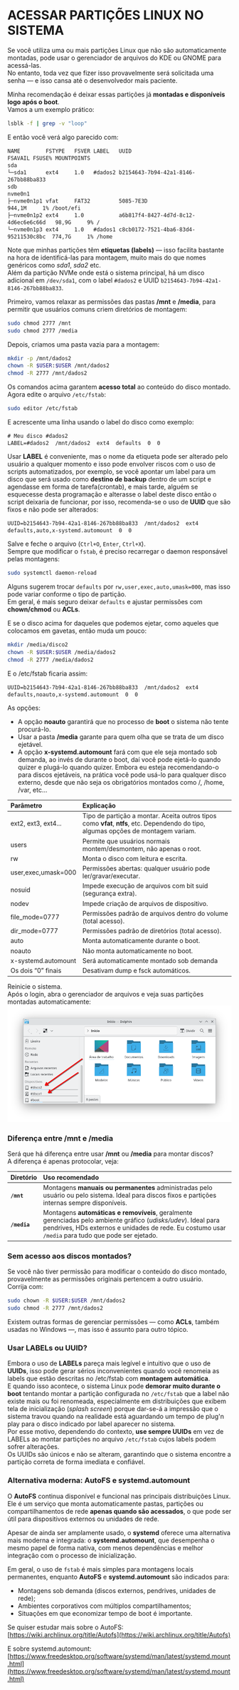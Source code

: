 # ACESSAR PARTIÇÕES LINUX NO SISTEMA
Se você utiliza uma ou mais partições Linux que não são automaticamente montadas, pode usar o gerenciador de arquivos do KDE ou GNOME para acessá-las.  
No entanto, toda vez que fizer isso provavelmente será solicitada uma senha — e isso cansa até o desenvolvedor mais paciente.  

Minha recomendação é deixar essas partições já **montadas e disponíveis logo após o boot**.  
Vamos a um exemplo prático:

```bash
lsblk -f | grep -v "loop"
```

E então você verá algo parecido com:
```
NAME        FSTYPE   FSVER LABEL   UUID                                 FSAVAIL FSUSE% MOUNTPOINTS
sda                                                                                    
└─sda1      ext4     1.0   #dados2 b2154643-7b94-42a1-8146-267bb88ba833                
sdb                                                                                    
nvme0n1                                                                                
├─nvme0n1p1 vfat     FAT32         5085-7E3D                             944,1M     1% /boot/efi
├─nvme0n1p2 ext4     1.0           a6b817f4-8427-4d7d-8c12-4d6ec6e6c66d   98,9G     9% /
└─nvme0n1p3 ext4     1.0   #dados1 c8cb0172-7521-4ba6-83d4-95211530c8bc  774,7G     1% /home
```

Note que minhas partições têm **etiquetas (labels)** — isso facilita bastante na hora de identificá-las para montagem, muito mais do que nomes genéricos como *sda1*, *sda2* etc.  
Além da partição NVMe onde está o sistema principal, há um disco adicional em `/dev/sda1`, com o label `#dados2` e UUID `b2154643-7b94-42a1-8146-267bb88ba833`.

Primeiro, vamos relaxar as permissões das pastas **/mnt** e **/media**, para permitir que usuários comuns criem diretórios de montagem:

```bash
sudo chmod 2777 /mnt
sudo chmod 2777 /media
```

Depois, criamos uma pasta vazia para a montagem:
```bash
mkdir -p /mnt/dados2
chown -R $USER:$USER /mnt/dados2
chmod -R 2777 /mnt/dados2
```

Os comandos acima garantem **acesso total** ao conteúdo do disco montado.  
Agora edite o arquivo `/etc/fstab`:

```bash
sudo editor /etc/fstab
```

E acrescente uma linha usando o label do disco como exemplo:
```
# Meu disco #dados2
LABEL=#dados2  /mnt/dados2  ext4  defaults  0  0
```

Usar **LABEL** é conveniente, mas o nome da etiqueta pode ser alterado pelo usuário a qualquer momento e isso pode envolver riscos com o uso de scripts automatizados, por exemplo, se você apontar um label para um disco que será usado como **destino de backup** dentro de um script e agendasse em forma de tarefa(crontab), e mais tarde, alguém se esquecesse desta programação e alterasse o label deste disco então o script deixaria de funcionar, por isso,  recomenda-se o uso de **UUID** que são fixos e não pode ser alterados:
```
UUID=b2154643-7b94-42a1-8146-267bb88ba833  /mnt/dados2  ext4  defaults,auto,x-systemd.automount  0  0
```
Salve e feche o arquivo (`Ctrl+O`, `Enter`, `Ctrl+X`).     
Sempre que modificar o `fstab`, é preciso recarregar o daemon responsável pelas montagens:
```bash
sudo systemctl daemon-reload
```
Alguns sugerem trocar `defaults` por `rw,user,exec,auto,umask=000`, mas isso pode variar conforme o tipo de partição.  
Em geral, é mais seguro deixar `defaults` e ajustar permissões com **chown/chmod** ou **ACLs**.


E se o disco acima for daqueles que podemos ejetar, como aqueles que colocamos em gavetas, então muda um pouco:
```bash
mkdir /media/disco2
chown -R $USER:$USER /media/dados2
chmod -R 2777 /media/dados2
```
E o /etc/fstab ficaria assim:
```
UUID=b2154643-7b94-42a1-8146-267bb88ba833  /mnt/dados2  ext4  defaults,noauto,x-systemd.automount  0  0
```
As opções:  
* A opção **noauto** garantirá que no processo de **boot** o sistema não tente procurá-lo.  
* Usar a pasta **/media** garante para quem olha que se trata de um disco ejetável.  
* A opção **x-systemd.automount** fará com que ele seja montado sob demanda, ao invés de durante o boot, daí você pode ejetá-lo quando quizer e plugá-lo quando quizer. Embora eu esteja recomendando-o para discos ejetáveis, na prática você pode usá-lo para qualquer disco externo, desde que não seja os obrigatórios montados como /, /home, /var, etc...



| Parâmetro          | Explicação |  
|:-------------------|:--|  
|ext2, ext3, ext4... | Tipo de partição a montar. Aceita outros tipos como **vfat**, **ntfs**, etc. Dependendo do tipo, algumas opções de montagem variam. |  
|users               | Permite que usuários normais montem/desmontem, não apenas o root. |  
|rw                  | Monta o disco com leitura e escrita. |  
|user,exec,umask=000 | Permissões abertas: qualquer usuário pode ler/gravar/executar. |  
|nosuid              |Impede execução de arquivos com bit suid (segurança extra). |  
|nodev               |Impede criação de arquivos de dispositivo. |
|file_mode=0777      |Permissões padrão de arquivos dentro do volume (total acesso). |  
|dir_mode=0777       |Permissões padrão de diretórios (total acesso). |  
|auto                |Monta automaticamente durante o boot. |  
|noauto              |Não monta automaticamente no boot. |  
|x-systemd.automount |Será automaticamente montado sob demanda|  
|Os dois “0” finais  |Desativam dump e fsck automáticos. |  

Reinicie o sistema.  
Após o login, abra o gerenciador de arquivos e veja suas partições montadas automaticamente:  
![Gerenciador de disco mostrando as etiquetas fornecidas](../img/debian-gerenciador-discos-montados.png)

### Diferença entre /mnt e /media
Será que há diferença entre usar **/mnt** ou **/media** para montar discos?  
A diferença é apenas protocolar, veja:  

| Diretório | Uso recomendado |
|:--|:--|
| **`/mnt`** | Montagens **manuais ou permanentes** administradas pelo usuário ou pelo sistema. Ideal para discos fixos e partições internas sempre disponíveis. |
| **`/media`** | Montagens **automáticas e removíveis**, geralmente gerenciadas pelo ambiente gráfico (*udisks/udev*). Ideal para pendrives, HDs externos e unidades de rede. Eu costumo usar `/media` para tudo que pode ser ejetado. |

### Sem acesso aos discos montados?
Se você não tiver permissão para modificar o conteúdo do disco montado, provavelmente as permissões originais pertencem a outro usuário.  
Corrija com:
```bash
sudo chown -R $USER:$USER /mnt/dados2
sudo chmod -R 2777 /mnt/dados2
```

Existem outras formas de gerenciar permissões — como **ACLs**, também usadas no Windows —, mas isso é assunto para outro tópico.

### Usar LABELs ou UUID?
Embora o uso de **LABELs** pareça mais legível e intuitivo que o uso de **UUIDs**, isso pode gerar sérios inconvenientes quando você renomeia as labels que estão descritas no /etc/fstab com **montagem automática**.  
E quando isso acontece, o sistema Linux pode **demorar muito durante o boot** tentando montar a partição configurada no `/etc/fstab` que a label não existe mais ou foi renomeada, especialmente em distribuições que exibem tela de inicialização (*splash screen*) porque dar-se-á a impressão que o sistema travou quando na realidade está aguardando um tempo de plug'n play para o disco indicado por label aparecer no sistema.  
Por esse motivo, dependendo do contexto, **use sempre UUIDs** em vez de LABELs ao montar partições no arquivo `/etc/fstab` cujos labels podem sofrer alterações.  
Os UUIDs são únicos e não se alteram, garantindo que o sistema encontre a partição correta de forma imediata e confiável.

### Alternativa moderna: AutoFS e systemd.automount
O **AutoFS** continua disponível e funcional nas principais distribuições Linux.  
Ele é um serviço que monta automaticamente pastas, partições ou compartilhamentos de rede **apenas quando são acessados**, o que pode ser útil para dispositivos externos ou unidades de rede.

Apesar de ainda ser amplamente usado, o **systemd** oferece uma alternativa mais moderna e integrada: o **systemd.automount**, que desempenha o mesmo papel de forma nativa, com menos dependências e melhor integração com o processo de inicialização.

Em geral, o uso de `fstab` é mais simples para montagens locais permanentes, enquanto **AutoFS** e **systemd.automount** são indicados para:
- Montagens sob demanda (discos externos, pendrives, unidades de rede);
- Ambientes corporativos com múltiplos compartilhamentos;
- Situações em que economizar tempo de boot é importante.

Se quiser estudar mais sobre o AutoFS:
[https://wiki.archlinux.org/title/Autofs](https://wiki.archlinux.org/title/Autofs)

E sobre systemd.automount:
[https://www.freedesktop.org/software/systemd/man/latest/systemd.mount.html](https://www.freedesktop.org/software/systemd/man/latest/systemd.mount.html)



